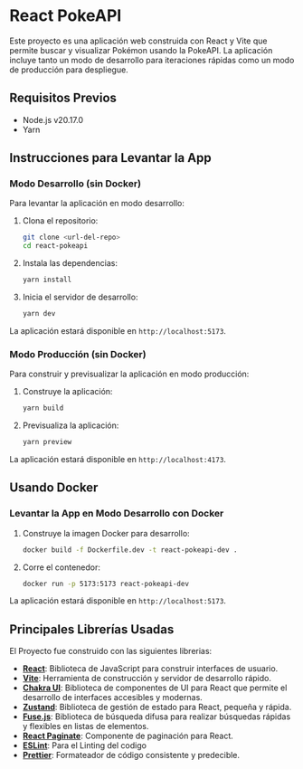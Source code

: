 # React PokeAPI

Este proyecto es una aplicación web construida con React y Vite que permite buscar y visualizar Pokémon usando la PokeAPI. La aplicación incluye tanto un modo de desarrollo para iteraciones rápidas como un modo de producción para despliegue.

## Requisitos Previos

- Node.js v20.17.0
- Yarn

## Instrucciones para Levantar la App

### Modo Desarrollo (sin Docker)

Para levantar la aplicación en modo desarrollo:

1. Clona el repositorio:

   ```bash
   git clone <url-del-repo>
   cd react-pokeapi
   ```

2. Instala las dependencias:

   ```bash
   yarn install
   ```

3. Inicia el servidor de desarrollo:

   ```bash
   yarn dev
   ```

La aplicación estará disponible en `http://localhost:5173`.

### Modo Producción (sin Docker)

Para construir y previsualizar la aplicación en modo producción:

1. Construye la aplicación:

   ```bash
   yarn build
   ```

2. Previsualiza la aplicación:

   ```bash
   yarn preview
   ```

La aplicación estará disponible en `http://localhost:4173`.

## Usando Docker

### Levantar la App en Modo Desarrollo con Docker

1. Construye la imagen Docker para desarrollo:

   ```bash
   docker build -f Dockerfile.dev -t react-pokeapi-dev .
   ```

2. Corre el contenedor:

   ```bash
   docker run -p 5173:5173 react-pokeapi-dev
   ```

La aplicación estará disponible en `http://localhost:5173`.

## Principales Librerías Usadas

El Proyecto fue construido con las siguientes librerias:

- **[React](https://reactjs.org/)**: Biblioteca de JavaScript para construir interfaces de usuario.
- **[Vite](https://vitejs.dev/)**: Herramienta de construcción y servidor de desarrollo rápido.
- **[Chakra UI](https://chakra-ui.com/)**: Biblioteca de componentes de UI para React que permite el desarrollo de interfaces accesibles y modernas.
- **[Zustand](https://github.com/pmndrs/zustand)**: Biblioteca de gestión de estado para React, pequeña y rápida.
- **[Fuse.js](https://fusejs.io/)**: Biblioteca de búsqueda difusa para realizar búsquedas rápidas y flexibles en listas de elementos.
- **[React Paginate](https://www.npmjs.com/package/react-paginate)**: Componente de paginación para React.
- **[ESLint](https://eslint.org/)**: Para el Linting del codigo
- **[Prettier](https://prettier.io/)**: Formateador de código consistente y predecible.